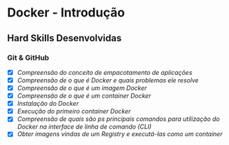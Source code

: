 # Docker - Introdução

## Hard Skills Desenvolvidas

### Git & GitHub

- [X] _Compreensão do conceito de empacotamento de aplicações_
- [X] _Compreensão de o que é Docker e quais problemas ele resolve_
- [X] _Compreensão de o que é um imagem Docker_
- [X] _Compreensão de o que é um container Docker_
- [X] _Instalação do Docker_
- [X] _Execução do primeiro container Docker_
- [X] _Compreensão de quais são ps principais comandos para utilização do Docker na interface de linha de comando (CLI)_
- [X] _Obter imagens vindas de um Registry e executá-las como um container_
